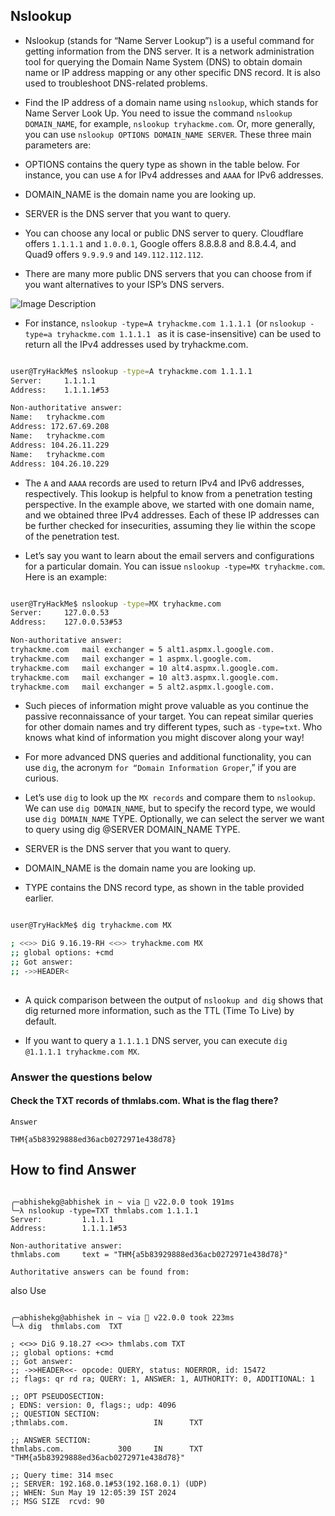 

## Nslookup 

- Nslookup (stands for “Name Server Lookup”) is a useful command for getting information from the DNS server. It is a network administration tool for querying the Domain Name System (DNS) to obtain domain name or IP address mapping or any other specific DNS record. It is also used to troubleshoot DNS-related problems.




- Find the IP address of a domain name using `nslookup`, which stands for Name Server Look Up. You need to issue the command `nslookup DOMAIN_NAME`, for example, `nslookup tryhackme.com`. Or, more generally, you can use `nslookup OPTIONS DOMAIN_NAME SERVER`. These three main parameters are:

- OPTIONS contains the query type as shown in the table below. For instance, you can use `A` for IPv4 addresses and `AAAA` for IPv6 addresses.

- DOMAIN_NAME is the domain name you are looking up.

- SERVER is the DNS server that you want to query. 

- You can choose any local or public DNS server to query. Cloudflare offers `1.1.1.1` and `1.0.0.1`, Google offers 8.8.8.8 and 8.8.4.4, and Quad9 offers `9.9.9.9` and `149.112.112.112`. 

- There are many more public DNS servers that you can choose from if you want alternatives to your ISP’s DNS servers.



![Image Description](/Image/Screenshot_20240519_114708.png)

- For instance, `nslookup -type=A tryhackme.com 1.1.1.1 `(or `nslookup -type=a tryhackme.com 1.1.1.1 ` as it is case-insensitive) can be used to return all the IPv4 addresses used by tryhackme.com.

```bash

user@TryHackMe$ nslookup -type=A tryhackme.com 1.1.1.1
Server:		1.1.1.1
Address:	1.1.1.1#53

Non-authoritative answer:
Name:	tryhackme.com
Address: 172.67.69.208
Name:	tryhackme.com
Address: 104.26.11.229
Name:	tryhackme.com
Address: 104.26.10.229


```

- The `A` and `AAAA` records are used to return IPv4 and IPv6 addresses, respectively. This lookup is helpful to know from a penetration testing perspective. In the example above, we started with one domain name, and we obtained three IPv4 addresses. Each of these IP addresses can be further checked for insecurities, assuming they lie within the scope of the penetration test.

- Let’s say you want to learn about the email servers and configurations for a particular domain. You can issue `nslookup -type=MX tryhackme.com`. Here is an example:

````bash

user@TryHackMe$ nslookup -type=MX tryhackme.com
Server:		127.0.0.53
Address:	127.0.0.53#53

Non-authoritative answer:
tryhackme.com	mail exchanger = 5 alt1.aspmx.l.google.com.
tryhackme.com	mail exchanger = 1 aspmx.l.google.com.
tryhackme.com	mail exchanger = 10 alt4.aspmx.l.google.com.
tryhackme.com	mail exchanger = 10 alt3.aspmx.l.google.com.
tryhackme.com	mail exchanger = 5 alt2.aspmx.l.google.com.


````

- Such pieces of information might prove valuable as you continue the passive reconnaissance of your target. You can repeat similar queries for other domain names and try different types, such as `-type=txt`. Who knows what kind of information you might discover along your way!

- For more advanced DNS queries and additional functionality, you can use `dig`, the acronym `for “Domain Information Groper`,” if you are curious. 

- Let’s use `dig` to look up the `MX records` and compare them to `nslookup`. We can use `dig DOMAIN_NAME`, but to specify the record type, we would use `dig DOMAIN_NAME` TYPE. Optionally, we can select the server we want to query using dig @SERVER DOMAIN_NAME TYPE.

- SERVER is the DNS server that you want to query.

- DOMAIN_NAME is the domain name you are looking up.

- TYPE contains the DNS record type, as shown in the table provided earlier.

````bash

user@TryHackMe$ dig tryhackme.com MX

; <<>> DiG 9.16.19-RH <<>> tryhackme.com MX
;; global options: +cmd
;; Got answer:
;; ->>HEADER<
        

````

- A quick comparison between the output of `nslookup and dig` shows that dig returned more information, such as the TTL (Time To Live) by default.

-  If you want to query a `1.1.1.1` DNS server, you can execute `dig @1.1.1.1 tryhackme.com MX`.


### Answer the questions below

#### Check the TXT records of thmlabs.com. What is the flag there?


`Answer`

```
THM{a5b83929888ed36acb0272971e438d78}

```



## How to find Answer

`````base

╭─abhishekg@abhishek in ~ via  v22.0.0 took 191ms
╰─λ nslookup -type=TXT thmlabs.com 1.1.1.1
Server:         1.1.1.1
Address:        1.1.1.1#53

Non-authoritative answer:
thmlabs.com     text = "THM{a5b83929888ed36acb0272971e438d78}"

Authoritative answers can be found from:

`````

also Use 

`````

╭─abhishekg@abhishek in ~ via  v22.0.0 took 223ms
╰─λ dig  thmlabs.com  TXT

; <<>> DiG 9.18.27 <<>> thmlabs.com TXT
;; global options: +cmd
;; Got answer:
;; ->>HEADER<<- opcode: QUERY, status: NOERROR, id: 15472
;; flags: qr rd ra; QUERY: 1, ANSWER: 1, AUTHORITY: 0, ADDITIONAL: 1

;; OPT PSEUDOSECTION:
; EDNS: version: 0, flags:; udp: 4096
;; QUESTION SECTION:
;thmlabs.com.                   IN      TXT

;; ANSWER SECTION:
thmlabs.com.            300     IN      TXT     "THM{a5b83929888ed36acb0272971e438d78}"

;; Query time: 314 msec
;; SERVER: 192.168.0.1#53(192.168.0.1) (UDP)
;; WHEN: Sun May 19 12:05:39 IST 2024
;; MSG SIZE  rcvd: 90


`````